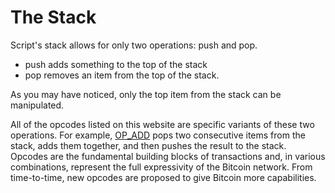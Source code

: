 # The Stack

Script's stack allows for only two operations: push and pop. 
- push adds something to the top of the stack
- pop removes an item from the top of the stack. 

As you may have noticed, only the top item from the stack can be manipulated.

All of the opcodes listed on this website are specific variants of these two operations. For example, [OP_ADD](/opcodes/OP_ADD.md) pops two consecutive items from the stack, adds them together, and then pushes the result to the stack. Opcodes are the fundamental building blocks of transactions and, in various combinations, represent the full expressivity of the Bitcoin network. From time-to-time, new opcodes are proposed to give Bitcoin more capabilities. 
